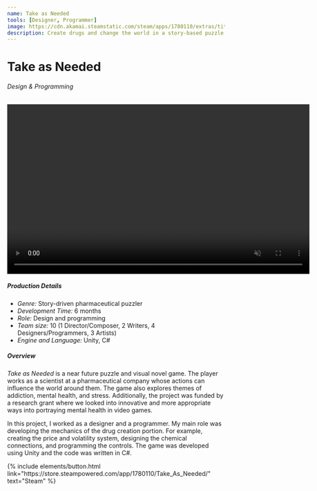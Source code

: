 ```yaml
---
name: Take as Needed
tools: [Designer, Programmer]
image: https://cdn.akamai.steamstatic.com/steam/apps/1780110/extras/titlescreen.gif?t=1637552337
description: Create drugs and change the world in a story-based puzzle game
---
```


# Take as Needed
###### Design & Programming

<center>
<video muted autoplay controls loop width="700" height="393">
  <source src="/assets/druggame.mp4" type="video/mp4">
</video>
</center>

##### Production Details
+ *Genre:* Story-driven pharmaceutical puzzler
+ *Development Time:* 6 months
+ *Role:* Design and programming
+ *Team size:* 10 (1 Director/Composer, 2 Writers, 4 Designers/Programmers, 3 Artists)
+ *Engine and Language:* Unity, C#

##### Overview
*Take as Needed* is a near future puzzle and visual novel game. The player works as a scientist at a pharmaceutical company whose actions can influence the world around them. The game also explores themes of addiction, mental health, and stress. 
Additionally, the project was funded by a research grant where we looked into innovative and more appropriate ways into portraying mental health in video games.

In this project, I worked as a designer and a programmer. My main role was developing the mechanics of the drug creation portion. For example, creating the price and volatility system, designing the chemical connections, and programming the controls. The game was developed using Unity and the code was written in C#.

<p class="text-center">
{% include elements/button.html link="https://store.steampowered.com/app/1780110/Take_As_Needed/" text="Steam" %}
</p>